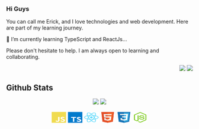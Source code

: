 ### Hi Guys 

You can call me Erick, and I love technologies and web development. Here are part of my learning journey.

🌱 I’m currently learning TypeScript and ReactJs...

Please don't hesitate to help. I am always open to learning and collaborating.

<div align="right">
<a href="https://www.linkedin.com/in/erick-silva-dev/" target="_blank" align="right"><img src="https://img.shields.io/badge/-LinkedIn-%230077B5?style=for-the-badge&logo=linkedin&logoColor=white" target="_blank"></a> 
  <a href = "mailto:erickfreitas@gmail.com" align="right" target="_blank"><img src="https://img.shields.io/badge/Gmail-D14836?style=for-the-badge&logo=gmail&logoColor=white" target="_blank"></a>
</div>

## Github Stats

<div align="center">
  <img height="180em" src="https://github-readme-stats.vercel.app/api?username=ericksax&show_icons=true&theme=nord&include_all_commits=true&count_private=true"/>
  <img height="180em" src="https://github-readme-stats.vercel.app/api/top-langs/?username=ericksax&layout=compact&langs_count=7&theme=nord"/>

<div style="display: inline_block"><br>
  <img align="center" alt="Erick-Js" height="30" width="40" src="https://raw.githubusercontent.com/devicons/devicon/master/icons/javascript/javascript-plain.svg">
  <img align="center" alt="Erick-Ts" height="30" width="40" src="https://raw.githubusercontent.com/devicons/devicon/master/icons/typescript/typescript-plain.svg">
  <img align="center" alt="Erick-React" height="30" width="40" src="https://raw.githubusercontent.com/devicons/devicon/master/icons/react/react-original.svg">
  <img align="center" alt="Erick-HTML" height="30" width="40" src="https://raw.githubusercontent.com/devicons/devicon/master/icons/html5/html5-original.svg">
  <img align="center" alt="Erick-CSS" height="30" width="40" src="https://raw.githubusercontent.com/devicons/devicon/master/icons/css3/css3-original.svg">
  <img align="center" alt="Erick-CSS" height="30" width="40" src="https://raw.githubusercontent.com/devicons/devicon/master/icons/nodejs/nodejs-original.svg">
</div>
<br />

<div>

